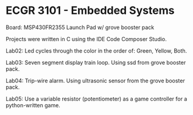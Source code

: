 # ECGR 3101 - Embedded Systems

Board: MSP430FR2355 Launch Pad w/ grove booster pack

Projects were written in C using the IDE Code Composer Studio.

Lab02:
Led cycles through the color in the order of: Green, Yellow, Both.

Lab03:
Seven segment display train loop. Using ssd from grove booster pack.

Lab04:
Trip-wire alarm.  Using ultrasonic sensor from the grove booster pack.

Lab05:
Use a variable resistor (potentiometer) as a game controller for a python-written game.  

